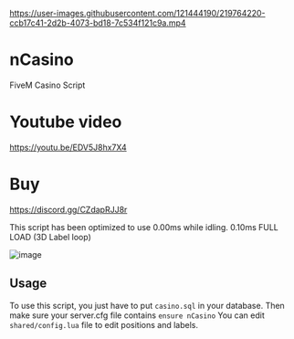 https://user-images.githubusercontent.com/121444190/219764220-ccb17c41-2d2b-4073-bd18-7c534f121c9a.mp4

# nCasino

FiveM Casino Script

# Youtube video

https://youtu.be/EDV5J8hx7X4

# Buy

https://discord.gg/CZdapRJJ8r

This script has been optimized to use 0.00ms while idling.
0.10ms FULL LOAD (3D Label loop)

![image](https://user-images.githubusercontent.com/121444190/219758214-372db987-2731-4843-8b90-c92347eca66a.png)


## Usage

To use this script, you just have to put `casino.sql` in your database.
Then make sure your server.cfg file contains `ensure nCasino`
You can edit `shared/config.lua` file to edit positions and labels.

